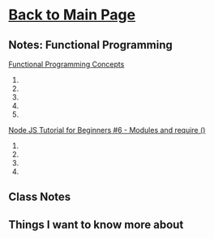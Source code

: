 # [Back to Main Page](https://reecerenninger.github.io/reading-notes/)

## Notes: Functional Programming

[Functional Programming Concepts](https://medium.com/the-renaissance-developer/concepts-of-functional-programming-in-javascript-6bc84220d2aa)

1.
2.
3.
4.
5.

[Node JS Tutorial for Beginners #6 - Modules and require ()](https://www.youtube.com/watch?v=xHLd36QoS4k)

1.
2.
3.
4.

## Class Notes

## Things I want to know more about
